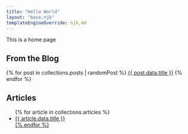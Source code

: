 ```yaml
---
title: "Hello World"
layout: "base.njk"
templateEngineOverride: njk,md
---
```


This is a home page

## From the Blog

{% for post in collections.posts | randomPost %}
<a href="{{ post.url }}">{{ post.data.title }}</a>
{% endfor %}

## Articles

<ul>
{% for article in collections.articles %}
<li><a href="{{ article.url }}">{{ article.data.title }}</li>
{% endfor %}
</ul>